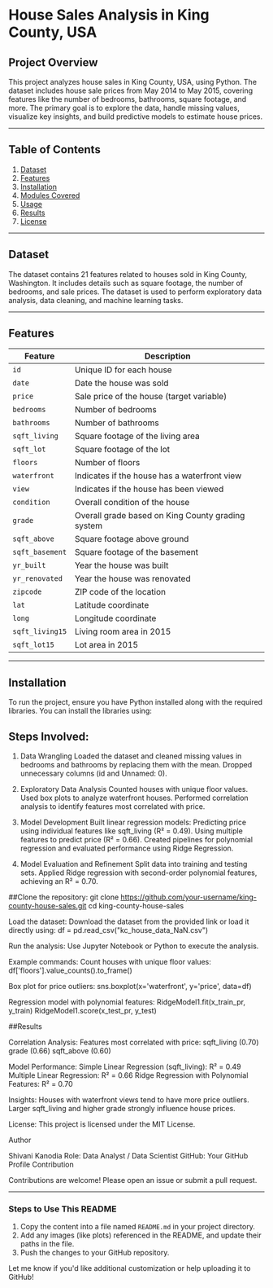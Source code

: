 # House Sales Analysis in King County, USA

## Project Overview
This project analyzes house sales in King County, USA, using Python. The dataset includes house sale prices from May 2014 to May 2015, covering features like the number of bedrooms, bathrooms, square footage, and more. The primary goal is to explore the data, handle missing values, visualize key insights, and build predictive models to estimate house prices.

---

## Table of Contents
1. [Dataset](#dataset)
2. [Features](#features)
3. [Installation](#installation)
4. [Modules Covered](#modules-covered)
5. [Usage](#usage)
6. [Results](#results)
7. [License](#license)

---

## Dataset
The dataset contains 21 features related to houses sold in King County, Washington. It includes details such as square footage, the number of bedrooms, and sale prices. The dataset is used to perform exploratory data analysis, data cleaning, and machine learning tasks.

---

## Features
| **Feature**          | **Description**                                                                 |
|-----------------------|---------------------------------------------------------------------------------|
| `id`                 | Unique ID for each house                                                       |
| `date`               | Date the house was sold                                                        |
| `price`              | Sale price of the house (target variable)                                      |
| `bedrooms`           | Number of bedrooms                                                             |
| `bathrooms`          | Number of bathrooms                                                            |
| `sqft_living`        | Square footage of the living area                                              |
| `sqft_lot`           | Square footage of the lot                                                     |
| `floors`             | Number of floors                                                              |
| `waterfront`         | Indicates if the house has a waterfront view                                   |
| `view`               | Indicates if the house has been viewed                                        |
| `condition`          | Overall condition of the house                                                |
| `grade`              | Overall grade based on King County grading system                             |
| `sqft_above`         | Square footage above ground                                                   |
| `sqft_basement`      | Square footage of the basement                                                |
| `yr_built`           | Year the house was built                                                      |
| `yr_renovated`       | Year the house was renovated                                                  |
| `zipcode`            | ZIP code of the location                                                      |
| `lat`                | Latitude coordinate                                                           |
| `long`               | Longitude coordinate                                                          |
| `sqft_living15`      | Living room area in 2015                                                      |
| `sqft_lot15`         | Lot area in 2015                                                              |

---

## Installation

To run the project, ensure you have Python installed along with the required libraries. You can install the libraries using:

## Steps Involved:

1. Data Wrangling
Loaded the dataset and cleaned missing values in bedrooms and bathrooms by replacing them with the mean.
Dropped unnecessary columns (id and Unnamed: 0).

3. Exploratory Data Analysis
Counted houses with unique floor values.
Used box plots to analyze waterfront houses.
Performed correlation analysis to identify features most correlated with price.

5. Model Development
Built linear regression models:
Predicting price using individual features like sqft_living (R² = 0.49).
Using multiple features to predict price (R² = 0.66).
Created pipelines for polynomial regression and evaluated performance using Ridge Regression.

7. Model Evaluation and Refinement
Split data into training and testing sets.
Applied Ridge regression with second-order polynomial features, achieving an R² = 0.70.

##Clone the repository:
git clone https://github.com/your-username/king-county-house-sales.git
cd king-county-house-sales

Load the dataset: Download the dataset from the provided link or load it directly using:
df = pd.read_csv("kc_house_data_NaN.csv")

Run the analysis:
Use Jupyter Notebook or Python to execute the analysis.

Example commands:
Count houses with unique floor values:
df['floors'].value_counts().to_frame()

Box plot for price outliers:
sns.boxplot(x='waterfront', y='price', data=df)

Regression model with polynomial features:
RidgeModel1.fit(x_train_pr, y_train)
RidgeModel1.score(x_test_pr, y_test)

##Results

Correlation Analysis:
Features most correlated with price:
sqft_living (0.70)
grade (0.66)
sqft_above (0.60)

Model Performance:
Simple Linear Regression (sqft_living): R² = 0.49
Multiple Linear Regression: R² = 0.66
Ridge Regression with Polynomial Features: R² = 0.70

Insights:
Houses with waterfront views tend to have more price outliers.
Larger sqft_living and higher grade strongly influence house prices.

License:
This project is licensed under the MIT License.

Author

Shivani Kanodia
Role: Data Analyst / Data Scientist
GitHub: Your GitHub Profile
Contribution

Contributions are welcome! Please open an issue or submit a pull request.


---

### **Steps to Use This README**
1. Copy the content into a file named `README.md` in your project directory.
2. Add any images (like plots) referenced in the README, and update their paths in the file.
3. Push the changes to your GitHub repository.

Let me know if you'd like additional customization or help uploading it to GitHub!

